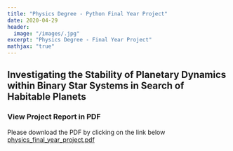 ```yaml
---
title: "Physics Degree - Python Final Year Project"
date: 2020-04-29
header:
  image: "/images/.jpg"
excerpt: "Physics Degree - Final Year Project"
mathjax: "true"
---
```



## Investigating the Stability of Planetary Dynamics within Binary Star Systems in Search of Habitable Planets

### View Project Report in PDF
Please download the PDF by clicking on the link below
[physics_final_year_project.pdf](physics_final_year_project.pdf)
